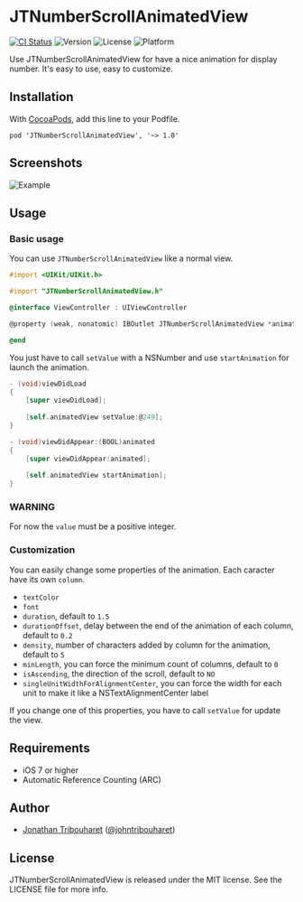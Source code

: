 # JTNumberScrollAnimatedView

[![CI Status](http://img.shields.io/travis/jonathantribouharet/JTNumberScrollAnimatedView.svg)](https://travis-ci.org/jonathantribouharet/JTNumberScrollAnimatedView)
![Version](https://img.shields.io/cocoapods/v/JTNumberScrollAnimatedView.svg)
![License](https://img.shields.io/cocoapods/l/JTNumberScrollAnimatedView.svg)
![Platform](https://img.shields.io/cocoapods/p/JTNumberScrollAnimatedView.svg)

Use JTNumberScrollAnimatedView for have a nice animation for display number.
It's easy to use, easy to customize.

## Installation

With [CocoaPods](http://cocoapods.org/), add this line to your Podfile.

	pod 'JTNumberScrollAnimatedView', '~> 1.0'

## Screenshots

![Example](./Screens/example.gif "Example View")

## Usage

### Basic usage

You can use `JTNumberScrollAnimatedView` like a normal view.

```objective-c
#import <UIKit/UIKit.h>

#import "JTNumberScrollAnimatedView.h"

@interface ViewController : UIViewController

@property (weak, nonatomic) IBOutlet JTNumberScrollAnimatedView *animatedView;

@end
```

You just have to call `setValue` with a NSNumber and use `startAnimation` for launch the animation.

```objective-c
- (void)viewDidLoad
{
    [super viewDidLoad];
        
    [self.animatedView setValue:@249];
}

- (void)viewDidAppear:(BOOL)animated
{
    [super viewDidAppear:animated];
    
    [self.animatedView startAnimation];
}
```

### WARNING

For now the `value` must be a positive integer.

### Customization

You can easily change some properties of the animation.
Each caracter have its own `column`.

- `textColor`
- `font`
- `duration`, default to `1.5`
- `durationOffset`, delay between the end of the animation of each column, default to `0.2`
- `density`, number of characters added by column for the animation, default to `5`
- `minLength`, you can force the minimum count of columns, default to `0`
- `isAscending`, the direction of the scroll, default to `NO`
- `singleUnitWidthForAlignmentCenter`, you can force the width for each unit to make it like a NSTextAlignmentCenter label  


If you change one of this properties, you have to call `setValue` for update the view.

## Requirements

- iOS 7 or higher
- Automatic Reference Counting (ARC)

## Author

- [Jonathan Tribouharet](https://github.com/jonathantribouharet) ([@johntribouharet](https://twitter.com/johntribouharet))

## License

JTNumberScrollAnimatedView is released under the MIT license. See the LICENSE file for more info.
